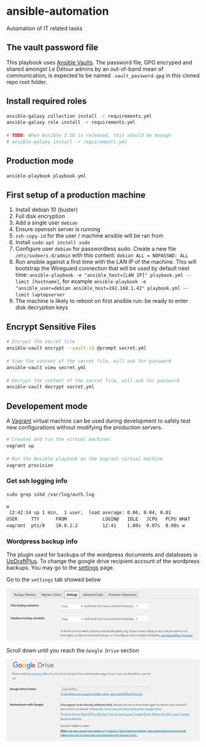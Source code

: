 # ansible-automation
Automation of IT related tasks

## The vault password file

This playbook uses [Ansible Vaults](https://docs.ansible.com/ansible/latest/user_guide/vault.html). The password file, GPG encryped and shared amongst Le Détour admins by an out-of-band mean of communication, is expected to be named `.vault_password.gpg` in this cloned repo root folder.

## Install required roles

```sh
ansible-galaxy collection install -r requirements.yml
ansible-galaxy role install -r requirements.yml

# TODO: When Ansible 2.10 is released, this should be enough
# ansible-galaxy install -r requirements.yml
```

## Production mode

```sh
ansible-playbook playbook.yml
```

## First setup of a production machine

1. Install debian 10 (buster)
2. Full disk encryption
3. Add a single user `debian`
4. Ensure openssh server is running
5. `ssh-copy-id` for the user / machine ansible will be ran from
6. Install `sudo`: `apt install sudo`
6. Configure user `debian` for passwordless sudo. Create a new file `/etc/sudoers.d/admin` with this content: `debian ALL = NOPASSWD: ALL`
7. Run ansible against a first time with the LAN IP of the machine. This will bootstrap the Wireguard connection that will be used by default next time: `ansible-playbook -e "ansible_host=[LAN IP]" playbook.yml --limit [hostname]`, for example `ansible-playbook -e "ansible_user=debian ansible_host=192.168.1.42" playbook.yml --limit laptopserver`
8. The machine is likely to reboot on first ansible run: be ready to enter disk decryption keys

## Encrypt Sensitive Files

```sh
# Encrypt the secret file
ansible-vault encrypt --vault-id @prompt secret.yml

# View the content of the secret file, will ask for password
ansible-vault view secret.yml

# Decrypt the content of the secret file, will ask for password
ansible-vault decrypt secret.yml
```

## Developement mode

A [Vagrant](https://vagrantup.com) virtual machine can be used during development to safely test new configurations without modifying the production servers.

```sh
# Creates and run the virtual machines
vagrant up

# Run the Ansible playbook on the Vagrant virtual machine
vagrant provision
```

### Get ssh logging info

```sh
sudo grep sshd /var/log/auth.log
```

```sh
w
 12:42:14 up 1 min,  1 user,  load average: 0.06, 0.04, 0.01
USER     TTY      FROM             LOGIN@   IDLE   JCPU   PCPU WHAT
vagrant  pts/0    10.0.2.2         12:41    1.00s  0.07s  0.00s w
```

### Wordpress backup info

The plugin used for backups of the wordpress documents and databases is
[UpDraftPlus](https://wordpress.org/plugins/updraftplus/). To change the google drive recipient
account of the wordpress backups. You may go to the
[settings](https://epicerieledetour.org/wp-admin/options-general.php?page=updraftplus) page.

Go to the `settings` tab showed below

![](pictures/settings_tab.png)

Scroll down until you reach the `Google Drive` section

![](pictures/gdrive_options.png)
